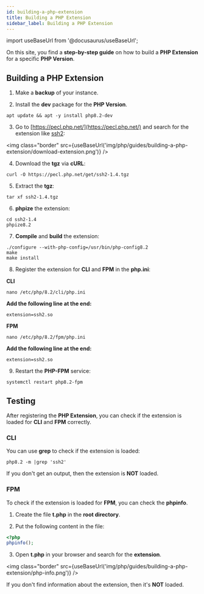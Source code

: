 ```yaml
---
id: building-a-php-extension
title: Building a PHP Extension
sidebar_label: Building a PHP Extension
---
```


import useBaseUrl from '@docusaurus/useBaseUrl';

On this site, you find a **step-by-step guide** on how to build a **PHP Extension** for a specific **PHP Version**.

## Building a PHP Extension

1. Make a **backup** of your instance.

2. Install the **dev** package for the **PHP Version**.

```
apt update && apt -y install php8.2-dev
```

3. Go to [https://pecl.php.net/](https://pecl.php.net/) and search for the extension like [ssh2](https://pecl.php.net/package/ssh2):

<img class="border" src={useBaseUrl('img/php/guides/building-a-php-extension/download-extension.png')} />

4. Download the **tgz** via **cURL**:

```
curl -O https://pecl.php.net/get/ssh2-1.4.tgz
```

5. Extract the **tgz**:

```
tar xf ssh2-1.4.tgz
```

6. **phpize** the extension:

```
cd ssh2-1.4
phpize8.2
```

7. **Compile** and **build** the extension:

```
./configure --with-php-config=/usr/bin/php-config8.2
make
make install
```

8. Register the extension for **CLI** and **FPM** in the **php.ini**:

**CLI**

```
nano /etc/php/8.2/cli/php.ini
```

**Add the following line at the end:**

```
extension=ssh2.so
```

**FPM**

```
nano /etc/php/8.2/fpm/php.ini
```

**Add the following line at the end:**

```
extension=ssh2.so
```

9. Restart the **PHP-FPM** service:

```
systemctl restart php8.2-fpm
```

## Testing

After registering the **PHP Extension**, you can check if the extension is loaded for **CLI** and **FPM** correctly.

### CLI

You can use **grep** to check if the extension is loaded:

```
php8.2 -m |grep 'ssh2' 
```

If you don't get an output, then the extension is **NOT** loaded.

### FPM

To check if the extension is loaded for **FPM**, you can check the **phpinfo**.

1. Create the file **t.php** in the **root directory**.

2. Put the following content in the file:

```php
<?php
phpinfo();
```

3. Open **t.php** in your browser and search for the **extension**.

<img class="border" src={useBaseUrl('img/php/guides/building-a-php-extension/php-info.png')} />

If you don't find information about the extension, then it's **NOT** loaded.


